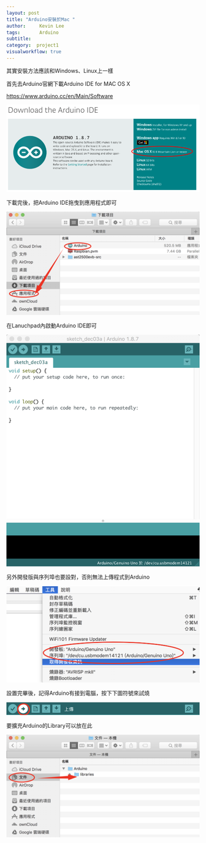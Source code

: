 ```yaml
---
layout: post
title: "Arduino安裝於Mac "
author:     Kevin Lee
tags: 		Arduino
subtitle:   
category:  project1
visualworkflow: true
---
```

其實安裝方法應該和Windows、Linux上一樣

首先去Arduino官網下載Arduino IDE for MAC OS X

https://www.arduino.cc/en/Main/Software

![image-20181203155321117](../img/image-20181203155321117-3823601.png)

下載完後，把Arduino IDE拖曳到應用程式即可

![image-20181203160419975](../img/image-20181203160419975-3824259.png)



在Lanuchpad內啟動Arduino IDE即可

![image-20181203160058046](../img/image-20181203160058046-3824058.png)



另外開發版與序列埠也要設對，否則無法上傳程式到Arduino

![image-20181203170529458](../img/image-20181203170529458-3827929.png)



設置完畢後，記得Arduino有接到電腦，按下下圖符號來試燒

![image-20181203170726625](../img/image-20181203170726625-3828046.png)



要擴充Arduino的Library可以放在此

![image-20181203160454203](../img/image-20181203160454203-3824294.png)



